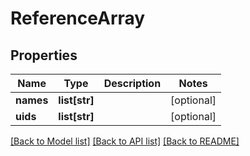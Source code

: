 # ReferenceArray

## Properties
Name | Type | Description | Notes
------------ | ------------- | ------------- | -------------
**names** | **list[str]** |  | [optional] 
**uids** | **list[str]** |  | [optional] 

[[Back to Model list]](../README.md#documentation-for-models) [[Back to API list]](../README.md#documentation-for-api-endpoints) [[Back to README]](../README.md)

